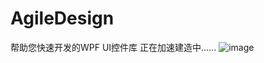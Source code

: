 # AgileDesign
帮助您快速开发的WPF UI控件库
正在加速建造中......
![image](https://user-images.githubusercontent.com/56998197/125036416-8e915380-e0c5-11eb-93c8-a0bc8799d94d.png)
